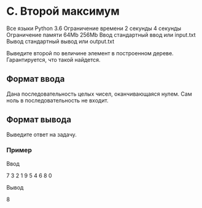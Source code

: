 # C. Второй максимум

Все языки Python 3.6
Ограничение времени 2 секунды 4 секунды
Ограничение памяти 64Mb 256Mb
Ввод стандартный ввод или input.txt
Вывод стандартный вывод или output.txt

Выведите второй по величине элемент в построенном дереве. Гарантируется, что такой найдется.

## Формат ввода

Дана последовательность целых чисел, оканчивающаяся нулем. Сам ноль в последовательность не входит.

## Формат вывода

Выведите ответ на задачу.

### Пример

Ввод

7 3 2 1 9 5 4 6 8 0

Вывод

8
